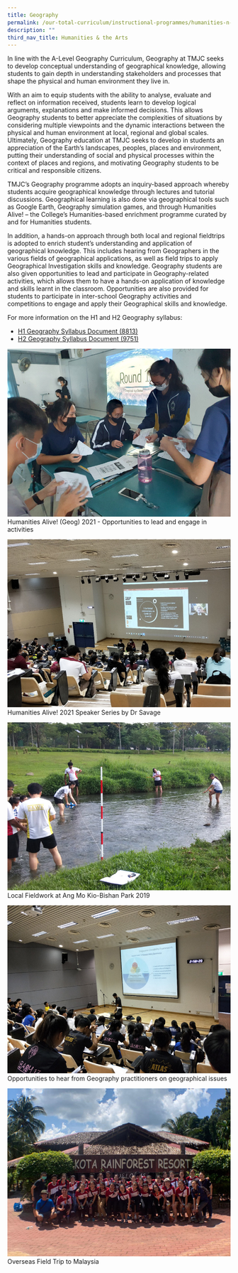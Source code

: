 ```yaml
---
title: Geography
permalink: /our-total-curriculum/instructional-programmes/humanities-n-the-arts/geography/
description: ""
third_nav_title: Humanities & the Arts
---
```

In line with the A-Level Geography Curriculum, Geography at TMJC seeks to develop conceptual understanding of geographical knowledge, allowing students to gain depth in understanding stakeholders and processes that shape the physical and human environment they live in.  
  
With an aim to equip students with the ability to analyse, evaluate and reflect on information received, students learn to develop logical arguments, explanations and make informed decisions. This allows Geography students to better appreciate the complexities of situations by considering multiple viewpoints and the dynamic interactions between the physical and human environment at local, regional and global scales. Ultimately, Geography education at TMJC seeks to develop in students an appreciation of the Earth’s landscapes, peoples, places and environment, putting their understanding of social and physical processes within the context of places and regions, and motivating Geography students to be critical and responsible citizens.  
  
TMJC’s Geography programme adopts an inquiry-based approach whereby students acquire geographical knowledge through lectures and tutorial discussions. Geographical learning is also done via geographical tools such as Google Earth, Geography simulation games, and through Humanities Alive! – the College’s Humanities-based enrichment programme curated by and for Humanities students.  
  
In addition, a hands-on approach through both local and regional fieldtrips is adopted to enrich student’s understanding and application of geographical knowledge. This includes hearing from Geographers in the various fields of geographical applications, as well as field trips to apply Geographical Investigation skills and knowledge. Geography students are also given opportunities to lead and participate in Geography-related activities, which allows them to have a hands-on application of knowledge and skills learnt in the classroom. Opportunities are also provided for students to participate in inter-school Geography activities and competitions to engage and apply their Geographical skills and knowledge.  
  
For more information on the H1 and H2 Geography syllabus:  

* [H1 Geography Syllabus Document (8813)](https://www.seab.gov.sg/docs/default-source/national-examinations/syllabus/alevel/2022syllabus/8813_y22_sy.pdf)
* [H2 Geography Syllabus Document (9751)](https://www.seab.gov.sg/docs/default-source/national-examinations/syllabus/alevel/2022syllabus/9751_y22_sy.pdf)

![](/images/TMJC-OurCurriculum_IP_Geog_01.jpeg)
Humanities Alive! (Geog) 2021 - Opportunities to lead and engage in activities

![](/images/TMJC-OurCurriculum_IP_Geog_02.jpeg)
Humanities Alive! 2021 Speaker Series by Dr Savage

![](/images/TMJC-OurCurriculum_IP_Geog_03.jpeg)
Local Fieldwork at Ang Mo Kio-Bishan Park 2019

![](/images/TMJC-OurCurriculum_IP_Geog_04.jpeg)
Opportunities to hear from Geography practitioners on geographical issues

![](/images/TMJC-OurCurriculum_IP_Geog_05.jpeg)
Overseas Field Trip to Malaysia
